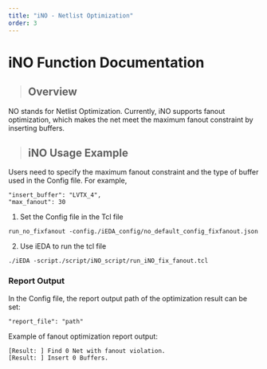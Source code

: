 ```yaml
---
title: "iNO - Netlist Optimization"
order: 3
---
```


# iNO Function Documentation

> ## Overview

NO stands for Netlist Optimization. Currently, iNO supports fanout optimization, which makes the net meet the maximum fanout constraint by inserting buffers.

> ## iNO Usage Example

Users need to specify the maximum fanout constraint and the type of buffer used in the Config file. For example,
```
"insert_buffer": "LVTX_4",
"max_fanout": 30
```

1. Set the Config file in the Tcl file

`run_no_fixfanout -config./iEDA_config/no_default_config_fixfanout.json`

2. Use iEDA to run the tcl file

`./iEDA -script./script/iNO_script/run_iNO_fix_fanout.tcl`

### Report Output

In the Config file, the report output path of the optimization result can be set:
```
"report_file": "path"
```

Example of fanout optimization report output:
```
[Result: ] Find 0 Net with fanout violation.
[Result: ] Insert 0 Buffers.
```